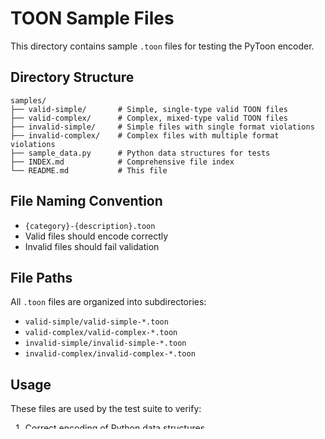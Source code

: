 # TOON Sample Files

This directory contains sample `.toon` files for testing the PyToon encoder.

## Directory Structure

```text
samples/
├── valid-simple/       # Simple, single-type valid TOON files
├── valid-complex/      # Complex, mixed-type valid TOON files
├── invalid-simple/     # Simple files with single format violations
├── invalid-complex/    # Complex files with multiple format violations
├── sample_data.py      # Python data structures for tests
├── INDEX.md            # Comprehensive file index
└── README.md           # This file
```

## File Naming Convention

- `{category}-{description}.toon`
- Valid files should encode correctly
- Invalid files should fail validation

## File Paths

All `.toon` files are organized into subdirectories:
- `valid-simple/valid-simple-*.toon`
- `valid-complex/valid-complex-*.toon`
- `invalid-simple/invalid-simple-*.toon`
- `invalid-complex/invalid-complex-*.toon`

## Usage

These files are used by the test suite to verify:
1. Correct encoding of Python data structures
2. Format compliance with TOON specification
3. Error detection for invalid formats
4. Edge cases and boundary conditions

### Example Usage

```python
from pathlib import Path
from pytoon import encode
from tests.samples import sample_data

# Test a valid simple sample
data = sample_data.get_valid_simple_sample("integer")
expected = Path("tests/samples/valid-simple/valid-simple-integer.toon").read_text()
assert encode(data) == expected

# Test an invalid sample
content = Path("tests/samples/invalid-simple/invalid-simple-trailing-space.toon").read_text()
assert content.endswith(" ")  # Verify it has the error
```
